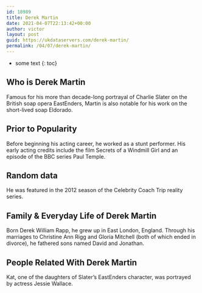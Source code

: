 ```yaml
---
id: 18989
title: Derek Martin
date: 2021-04-07T22:13:42+00:00
author: victor
layout: post
guid: https://ukdataservers.com/derek-martin/
permalink: /04/07/derek-martin/
---
```


* some text
{: toc}


## Who is Derek Martin



Famous for his more than decade-long portrayal of Charlie Slater on the British soap opera EastEnders, Martin is also notable for his work on the short-lived soap Eldorado. 

                
                
                
## Prior to Popularity



Before beginning his acting career, he worked as a stunt performer. His early acting credits include the film Secrets of a Windmill Girl and an episode of the BBC series Paul Temple.

                
                
                
## Random data



He was featured in the 2012 season of the Celebrity Coach Trip reality series.

                
                
                
## Family & Everyday Life of Derek Martin



Born Derek William Rapp, he grew up in East London, England. Through his marriages to Christine Ann Rigg and Gloria Mitchell (both of which ended in divorce), he fathered sons named David and Jonathan.

                
                
                
## People Related With Derek Martin



Kat, one of the daughters of Slater&#8217;s EastEnders character, was portrayed by actress Jessie Wallace.

                
              
            
          
          
          